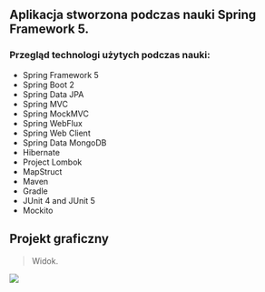 ## Aplikacja stworzona podczas nauki Spring Framework 5.

### Przegląd technologi użytych podczas nauki:

- Spring Framework 5
- Spring Boot 2
- Spring Data JPA
- Spring MVC
- Spring MockMVC
- Spring WebFlux
- Spring Web Client
- Spring Data MongoDB
- Hibernate
- Project Lombok
- MapStruct
- Maven
- Gradle
- JUnit 4 and JUnit 5
- Mockito

## Projekt graficzny

> Widok.

![](https://cloud.githubusercontent.com/assets/838318/19727082/2aee6d6c-9b8e-11e6-81fe-e889a5ddfded.png)
